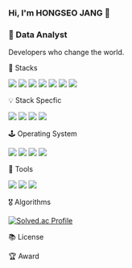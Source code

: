 ### Hi, I'm HONGSEO JANG 👋

### 🐶 Data Analyst
  Developers who change the world.

🔧 Stacks

<img src="https://img.shields.io/badge/python-3670A0?style=for-the-badge&logo=python&logoColor=ffdd54"/> <img src="https://img.shields.io/badge/c++-%2300599C.svg?style=for-the-badge&logo=c%2B%2B&logoColor=white"/> <img src="https://img.shields.io/badge/c-%2300599C.svg?style=for-the-badge&logo=c&logoColor=white"/> <img src="https://img.shields.io/badge/html5-%23E34F26.svg?style=for-the-badge&logo=html5&logoColor=white"/> <img src="https://img.shields.io/badge/java-%23ED8B00.svg?style=for-the-badge&logo=openjdk&logoColor=white"/> <img src="https://img.shields.io/badge/mysql-4479A1.svg?style=for-the-badge&logo=mysql&logoColor=white"/> <img src="https://img.shields.io/badge/php-%23777BB4.svg?style=for-the-badge&logo=php&logoColor=white"/> 


💡 Stack Specfic

<img src="https://img.shields.io/badge/scikit--learn-%23F7931E.svg?style=for-the-badge&logo=scikit-learn&logoColor=white"/> <img src="https://img.shields.io/badge/SciPy-%230C55A5.svg?style=for-the-badge&logo=scipy&logoColor=%white"/> <img src="https://img.shields.io/badge/TensorFlow-%23FF6F00.svg?style=for-the-badge&logo=TensorFlow&logoColor=white"/> <img src="https://img.shields.io/badge/PyTorch-%23EE4C2C.svg?style=for-the-badge&logo=PyTorch&logoColor=white"/> 


🕹️ Operating System

<img src="https://img.shields.io/badge/mac%20os-000000?style=for-the-badge&logo=macos&logoColor=F0F0F0"/> <img src="https://img.shields.io/badge/cent%20os-002260?style=for-the-badge&logo=centos&logoColor=F0F0F0"/> <img src="https://img.shields.io/badge/Kali-268BEE?style=for-the-badge&logo=kalilinux&logoColor=white"/> <img src="https://img.shields.io/badge/Ubuntu-E95420?style=for-the-badge&logo=ubuntu&logoColor=white"/>


💊 Tools

<img src="https://img.shields.io/badge/pycharm-143?style=for-the-badge&logo=pycharm&logoColor=black&color=black&labelColor=green"/> <img src="https://img.shields.io/badge/Visual%20Studio%20Code-0078d7.svg?style=for-the-badge&logo=visual-studio-code&logoColor=white"/> <img src="https://img.shields.io/badge/Xcode-007ACC?style=for-the-badge&logo=Xcode&logoColor=white"/>


🎖️ Algorithms

[![Solved.ac Profile](http://mazassumnida.wtf/api/v2/generate_badge?boj=changetheworld)](https://solved.ac/changetheworld/)  


📚 License


🏆 Award

